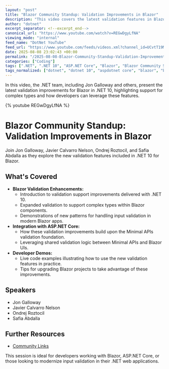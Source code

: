 ```yaml
---
layout: "post"
title: "Blazor Community Standup: Validation Improvements in Blazor"
description: "This video covers the latest validation features in Blazor, as part of .NET 10 updates, focusing on enhancements that go beyond Minimal APIs. The session demonstrates improved validation for complex types in Blazor applications, with examples and insights from the Blazor team. Topics include integration within ASP.NET Core, practical code demos, and usage scenarios to help developers adopt the newest validation patterns."
author: "dotnet"
excerpt_separator: <!--excerpt_end-->
canonical_url: "https://www.youtube.com/watch?v=REGwDgyLfNA"
viewing_mode: "internal"
feed_name: "DotNet YouTube"
feed_url: "https://www.youtube.com/feeds/videos.xml?channel_id=UCvtT19MZW8dq5Wwfu6B0oxw"
date: 2025-08-08 23:02:43 +00:00
permalink: "/2025-08-08-Blazor-Community-Standup-Validation-Improvements-in-Blazor.html"
categories: ["Coding"]
tags: [".NET", ".NET 10", "ASP.NET Core", "Blazor", "Blazor Community Standup", "Code Demos", "Coding", "Complex Types", "Demo", "Developer", "Developer Community", "Developer Tools", "Dotnetdeveloper", "Microsoft", "Minimal APIs", "Software Developer", "Software Development", "Validation", "Videos"]
tags_normalized: ["dotnet", "dotnet 10", "aspdotnet core", "blazor", "blazor community standup", "code demos", "coding", "complex types", "demo", "developer", "developer community", "developer tools", "dotnetdeveloper", "microsoft", "minimal apis", "software developer", "software development", "validation", "videos"]
---
```


In this video, the .NET team, including Jon Galloway and others, present the latest validation improvements for Blazor in .NET 10, highlighting support for complex types and how developers can leverage these features.<!--excerpt_end-->

{% youtube REGwDgyLfNA %}

# Blazor Community Standup: Validation Improvements in Blazor

Join Jon Galloway, Javier Calvarro Nelson, Ondrej Roztocil, and Safia Abdalla as they explore the new validation features included in .NET 10 for Blazor.

## What's Covered

- **Blazor Validation Enhancements:**
  - Introduction to validation support improvements delivered with .NET 10.
  - Expanded validation to support complex types within Blazor components.
  - Demonstrations of new patterns for handling input validation in modern Blazor apps.
- **Integration with ASP.NET Core:**
  - How these validation improvements build upon the Minimal APIs validation foundation.
  - Leveraging shared validation logic between Minimal APIs and Blazor UIs.
- **Developer Demos:**
  - Live code examples illustrating how to use the new validation features in practice.
  - Tips for upgrading Blazor projects to take advantage of these improvements.

## Speakers

- Jon Galloway
- Javier Calvarro Nelson
- Ondrej Roztocil
- Safia Abdalla

## Further Resources

- [Community Links](https://www.theurlist.com/blazor-standup-20250812)

This session is ideal for developers working with Blazor, ASP.NET Core, or those looking to modernize input validation in their .NET web applications.
